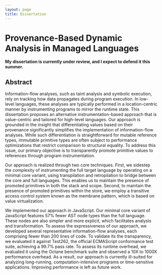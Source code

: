 ```yaml
---
layout: page
title: Dissertation
---
```


# Provenance-Based Dynamic Analysis in Managed Languages

**My dissertation is currently under review, and I expect to defend it this summer.**

## Abstract

Information-flow analyses, such as taint analysis and symbolic execution, rely on tracking how data propagates during program execution. In low-level languages, these analyses are typically performed in a location-centric manner by instrumenting programs to mirror the runtime state. This dissertation proposes an alternative instrumentation-based approach that is value-centric and tailored for high-level languages. Our approach is grounded in the insight that differentiating values based on their provenance significantly simplifies the implementation of information-flow analyses. While such differentiation is straightforward for mutable reference types, immutable primitive types are often subject to performance optimizations that restrict comparison to structural equality. To address this issue, our primary objective is to transparently promote primitive values to references through program instrumentation.

Our approach is realized through two core techniques. First, we sidestep the complexity of instrumenting the full target language by operating on a minimal core variant, using transpilation and retropilation to bridge between the core and full languages. This enables us to maintain the presence of promoted primitives in both the stack and scope. Second, to maintain the presence of promoted primitives within the store, we employ a transitive access control system known as the membrane pattern, which is based on value virtualization.

We implemented our approach in JavaScript. Our minimal core variant of JavaScript features 57% fewer AST node types than the full language. These nodes are also simpler and more explicit, which facilitates analysis and transformation. To assess the expressiveness of our approach, we developed several representative information-flow analyses, each comprising fewer than 200 lines of code. To validate its the transparency, we evaluated it against Test262, the official ECMAScript conformance test suite, achieving a 99.7% pass rate. To assess its runtime overhead, we evaluated it using the Octane benchmark suite and observed a 10X to 1000X performance overhead. As a result, our approach is currently ill-suited for analyzing long-running, computation-intensive programs or time-sensitive applications. Improving performance is left as future work.
